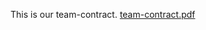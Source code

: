 This is our team-contract.
[team-contract.pdf](https://github.com/user-attachments/files/17637208/team-contract.pdf)
